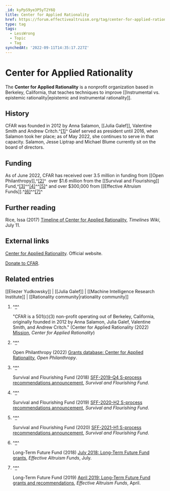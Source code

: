 ```yaml
---
_id: kyPpS9ye3P5yT2Y6Q
title: Center for Applied Rationality
href: https://forum.effectivealtruism.org/tag/center-for-applied-rationality
type: tag
tags:
  - LessWrong
  - Topic
  - Tag
synchedAt: '2022-09-11T14:35:17.227Z'
---
```

# Center for Applied Rationality

The **Center for Applied Rationality** is a nonprofit organization based in Berkeley, California, that teaches techniques to improve [[Instrumental vs. epistemic rationality|epistemic and instrumental rationality]].

History
-------

CFAR was founded in 2012 by Anna Salamon, [[Julia Galef]], Valentine Smith and Andrew Critch.^[\[1\]](#fntp734g98u88)^ Galef served as president until 2016, when Salamon took her place; as of May 2022, she continues to serve in that capacity. Salamon, Jesse Liptrap and Michael Blume currently sit on the board of directors.

Funding
-------

As of June 2022, CFAR has received over 3.5 million in funding from [[Open Philanthropy]],^[\[2\]](#fnnf6c3i0pbjq)^  over $1.6 million from the [[Survival and Flourishing]] Fund,^[\[3\]](#fn410tpv4k4ly)^^[\[4\]](#fnckx83puqeat)^^[\[5\]](#fn6ljkszm72hq)^ and over $300,000 from [[Effective Altruism Funds]].^[\[6\]](#fn1jinvazxrshh)^^[\[7\]](#fnw8rsivmcymq)^

Further reading
---------------

Rice, Issa (2017) [Timeline of Center for Applied Rationality](https://timelines.issarice.com/wiki/Timeline_of_Center_for_Applied_Rationality), *Timelines Wiki*, July 11.

External links
--------------

[Center for Applied Rationality](https://www.rationality.org/). Official website.

[Donate to CFAR](https://www.rationality.org/donate/).

Related entries
---------------

[[Eliezer Yudkowsky]] | [[Julia Galef]] | [[Machine Intelligence Research Institute]] | [[Rationality community|rationality community]]

1.  ^**[^](#fnreftp734g98u88)**^
    
    "CFAR is a 501(c)(3) non-profit operating out of Berkeley, California, originally founded in 2012 by Anna Salamon, Julia Galef, Valentine Smith, and Andrew Critch." (Center for Applied Rationality (2022) [Mission](http://www.rationality.org/about/mission/), *Center for Applied Rationality*)
    
2.  ^**[^](#fnrefnf6c3i0pbjq)**^
    
    Open Philanthropy (2022) [Grants database: Center for Applied Rationality](https://www.openphilanthropy.org/grants/?q=&organization-name=center-for-applied-rationality), *Open Philanthropy*.
    
3.  ^**[^](#fnref410tpv4k4ly)**^
    
    Survival and Flourishing Fund (2018) [SFF-2019-Q4 S-process recommendations announcement](https://survivalandflourishing.fund/sff-2019-q4-recommendations), *Survival and Flourishing Fund*. 
    
4.  ^**[^](#fnrefckx83puqeat)**^
    
    Survival and Flourishing Fund (2019) [SFF-2020-H2 S-process recommendations announcement](https://survivalandflourishing.fund/sff-2020-h2-recommendations), *Survival and Flourishing Fund*. 
    
5.  ^**[^](#fnref6ljkszm72hq)**^
    
    Survival and Flourishing Fund (2020) [SFF-2021-H1 S-process recommendations announcement](https://survivalandflourishing.fund/sff-2021-h1-recommendations), *Survival and Flourishing Fund*.
    
6.  ^**[^](#fnref1jinvazxrshh)**^
    
    Long-Term Future Fund (2018) [July 2018: Long-Term Future Fund grants](https://funds.effectivealtruism.org/funds/payouts/july-2018-long-term-future-fund-grants), *Effective Altruism Funds*, July.
    
7.  ^**[^](#fnrefw8rsivmcymq)**^
    
    Long-Term Future Fund (2019) [April 2019: Long-Term Future Fund grants and recommendations](https://funds.effectivealtruism.org/funds/payouts/april-2019-long-term-future-fund-grants-and-recommendations), *Effective Altruism Funds*, April.